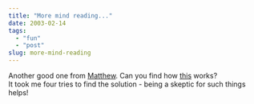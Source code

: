 ```yaml
---
title: "More mind reading..."
date: 2003-02-14
tags: 
  - "fun"
  - "post"
slug: more-mind-reading
---
```


Another good one from [Matthew](http://radio.weblogs.com/0103021/2003/02/14.html). Can you find how [this](http://www.cyberglass.co.uk/assets/Flash/psychic.swf) works?  
It took me four tries to find the solution - being a skeptic for such things helps!
